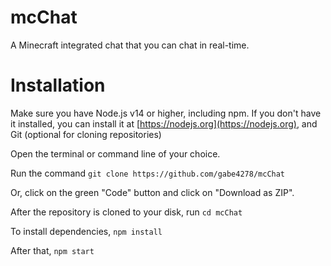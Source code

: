 # mcChat
A Minecraft integrated chat that you can chat in real-time.

# Installation

Make sure you have Node.js v14 or higher, including npm. If you don't have it installed, you can install it at [https://nodejs.org](https://nodejs.org), and Git (optional for cloning repositories)

Open the terminal or command line of your choice.

Run the command `git clone https://github.com/gabe4278/mcChat`

Or, click on the green "Code" button and click on "Download as ZIP".

After the repository is cloned to your disk, run `cd mcChat`

To install dependencies, `npm install`

After that, `npm start`
